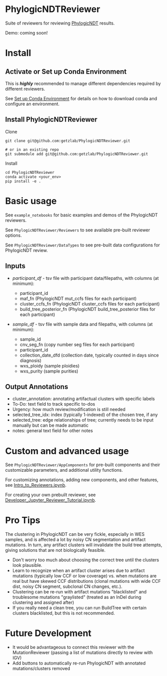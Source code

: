 # PhylogicNDTReviewer

Suite of reviewers for reviewing [PhylogicNDT](https://github.com/broadinstitute/PhylogicNDT) results.

Demo: coming soon!

# Install

## Activate or Set up Conda Environment

This is **_highly_** recommended to manage different dependencies required by different reviewers.

See [Set up Conda Environment](https://github.com/getzlab/JupyterReviewer/blob/master/README.md#set-up-conda-environment) for details on how to download conda and configure an environment.
    
## Install PhylogicNDTReviewer

Clone 
```
git clone git@github.com:getzlab/PhylogicNDTReviewer.git

# or in an existing repo
git submodule add git@github.com:getzlab/PhylogicNDTReviewer.git
```

Install
```
cd PhylogicNDTReviewer
conda activate <your_env>
pip install -e .
```

# Basic usage

See `example_notebooks` for basic examples and demos of the PhylogicNDT reviewers.

See `PhylogicNDTReviewer/Reviewers` to see available pre-built reviewer options.

See `PhylogicNDTReviewer/DataTypes` to see pre-built data configurations for PhylogicNDT review.

## Inputs

- *participant_df* - tsv file with participant data/filepaths, with columns (at minimum): 
  - participant_id
  - maf_fn (PhylogicNDT mut_ccfs files for each participant)
  - cluster_ccfs_fn (PhylogicNDT cluster_ccfs files for each participant)
  - build_tree_posterior_fn (PhylogicNDT build_tree_posterior files for each participant)

- *sample_df* - tsv file with sample data and filepaths, with columns (at minimum): 
  - sample_id
  - cnv_seg_fn (copy number seg files for each participant)
  - participant_id
  - collection_date_dfd (collection date, typically counted in days since diagnosis)
  - wxs_ploidy (sample ploidies)
  - wxs_purity (sample purities)

## Output Annotations
- cluster_annotation: annotating artifactual clusters with specific labels
- To-Do: text field to track specific to-dos
- Urgency: how much review/modification is still needed
- selected_tree_idx: index (typically 1-indexed) of the chosen tree, if any
- selected_tree: edge relationships of tree; currently needs to be input manually but can be made automatic
- notes: general text field for other notes

# Custom and advanced usage

See `PhylogicNDTReviewer/AppComponents` for pre-built components and their customizable parameters, and additional utility functions. 

For customizing annotations, adding new components, and other features, see [Intro_to_Reviewers.ipynb](https://github.com/getzlab/JupyterReviewer/blob/master/example_notebooks/Intro_to_Reviewers.ipynb).

For creating your own prebuilt reviewer, see [Developer_Jupyter_Reviewer_Tutorial.ipynb](https://github.com/getzlab/JupyterReviewer/blob/master/example_notebooks/Developer_Jupyter_Reviewer_Tutorial.ipynb).

# Pro Tips
The clustering in PhylogicNDT can be very fickle, especially in WES samples, and is affected a lot by noisy CN segmentation and artifact mutations. In turn, any artifact clusters will invalidate the build tree attempts, giving solutions that are not biologically feasible. 
- Don't worry too much about choosing the correct tree until the clusters look plausible. 
- Learn to recognize when an artifact cluster arises due to artifact mutations (typically low CCF or low coverage) vs. when mutations are real but have skewed CCF distributions (clonal mutations with wide CCF dist, noisy CN segment, subclonal CN changes, etc.).
- Clustering can be re-run with artifact mutations "blacklisted" and troublesome mutations "graylisted" (treated as an InDel during clustering and assigned after)
- If you really need a clean tree, you can run BuildTree with certain clusters blacklisted, but this is not recommended.

# Future Development
- It would be advantageous to connect this reviewer with the MutationReviewer (passing a list of mutations directly to review with IGV)
- Add buttons to automatically re-run PhylogicNDT with annotated mutations/clusters removed
